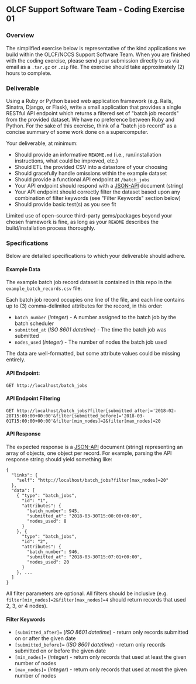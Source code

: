 
## OLCF Support Software Team - Coding Exercise 01

### Overview

The simplified exercise below is representative of the kind applications we build within the OLCF/NCCS Support Software Team. When you are finished with the coding exercise, please send your submission directly to us via email as a `.tar.gz` or `.zip` file. The exercise should take approximately (2) hours to complete.

### Deliverable

Using a Ruby or Python based web application framework (e.g. Rails, Sinatra, Django, or Flask), write a small application that provides a single RESTful API endpoint which returns a filtered set of "batch job records" from the provided dataset. We have no preference between Ruby and Python. For the sake of this exercise, think of a "batch job record" as a concise summary of some work done on a supercomputer.

Your deliverable, at minimum:

- Should provide an informative `README.md` (i.e., run/installation instructions, what could be improved, etc.)
- Should ETL the provided CSV into a datastore of your choosing
- Should gracefully handle omissions within the example dataset
- Should provide a functional API endpoint at `/batch_jobs`
- Your API endpoint should respond with a [JSON-API](http://jsonapi.org/format/#fetching-resources) document (string)
- Your API endpoint should correctly filter the dataset based upon any combination of filter keywords (see "Filter Keywords" section below)
- Should provide basic test(s) as you see fit

Limited use of open-source third-party gems/packages beyond your chosen framework is fine, as long as your `README` describes the build/installation process thoroughly.

### Specifications

Below are detailed specifications to which your deliverable should adhere.

#### Example Data

The example batch job record dataset is contained in this repo in the `example_batch_records.csv` file.

Each batch job record occupies one line of the file, and each line contains up to (3) comma-delimited attributes for the record, in this order:

  * `batch_number` (*integer*) - A number assigned to the batch job by the batch scheduler
  * `submitted_at` (*ISO 8601 datetime*) - The time the batch job was submitted
  * `nodes_used` (*integer*) - The number of nodes the batch job used

The data are well-formatted, but some attribute values could be missing entirely.

#### API Endpoint:

`GET http://localhost/batch_jobs`

#### API Endpoint Filtering

`GET http://localhost/batch_jobs?filter[submitted_after]='2018-02-28T15:00:00+00:00'&filter[submitted_before]='2018-03-01T15:00:00+00:00'&filter[min_nodes]=2&filter[max_nodes]=20`

#### API Response

The expected response is a [JSON-API](http://jsonapi.org/format/#fetching-resources) document (string) representing an array of objects, one object per record. For example, parsing the API response string should yield something like:

```
{
  "links": {
    "self": "http://localhost/batch_jobs?filter[max_nodes]=20"
  },
  "data": [
    { "type": "batch_jobs",
      "id": "1",
      "attributes": {
        "batch_number": 945,
        "submitted_at": "2018-03-30T15:00:00+00:00",
        "nodes_used": 8
      }
    }, {
      "type": "batch_jobs",
      "id": "2",
      "attributes": {
        "batch_number": 946,
        "submitted_at": "2018-03-30T15:07:01+00:00",
        "nodes_used": 20
      }
    }, ...
  ]
}
```

All filter parameters are optional. All filters should be inclusive (e.g. `filter[min_nodes]=2&filter[max_nodes]=4` should return records that used 2, 3, or 4 nodes).

#### Filter Keywords

  * `[submitted_after]=` (*ISO 8601 datetime*) - return only records submitted on or after the given date
  * `[submitted_before]=` (*ISO 8601 datetime*) - return only records submitted on or before the given date
  * `[min_nodes]=` (*integer*) - return only records that used at least the given number of nodes
  * `[max_nodes]=` (*integer*) - return only records that used at most the given number of nodes





